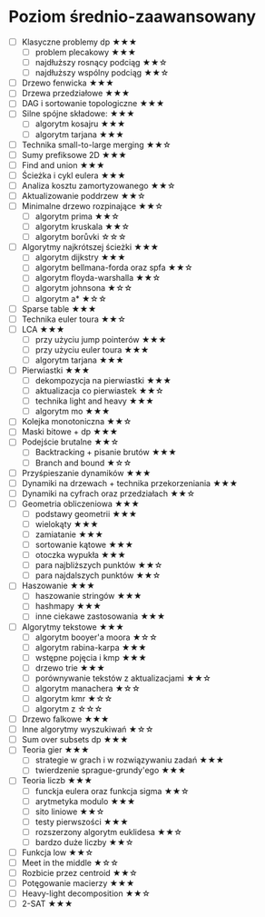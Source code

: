 # Poziom średnio-zaawansowany
- [ ] Klasyczne problemy dp ★★★
    - [ ] problem plecakowy  ★★★
    - [ ] najdłuższy rosnący podciąg ★★☆
    - [ ] najdłuższy wspólny podciąg ★★☆
- [ ] Drzewo fenwicka ★★★
- [ ] Drzewa przedziałowe ★★★
- [ ] DAG i sortowanie topologiczne ★★★
- [ ] Silne spójne składowe: ★★★
    - [ ] algorytm kosajru ★★★
    - [ ] algorytm tarjana ★★★
- [ ] Technika small-to-large merging ★★☆
- [ ] Sumy prefiksowe 2D ★★★
- [ ] Find and union ★★★
- [ ] Ścieżka i cykl eulera ★★★
- [ ] Analiza kosztu zamortyzowanego ★★☆
- [ ] Aktualizowanie poddrzew ★★☆
- [ ] Minimalne drzewo rozpinające ★★☆
    - [ ] algorytm prima ★★☆
    - [ ] algorytm kruskala ★★☆
    - [ ] algorytm borůvki ☆☆☆
- [ ] Algorytmy najkrótszej ścieżki ★★★
    - [ ] algorytm dijkstry ★★★
    - [ ] algorytm bellmana-forda oraz spfa ★★☆
    - [ ] algorytm floyda-warshalla ★★☆
    - [ ] algorytm johnsona ★☆☆
    - [ ] algorytm a* ★☆☆
- [ ] Sparse table ★★★
- [ ] Technika euler toura ★★☆
- [ ] LCA ★★★
    - [ ] przy użyciu jump pointerów ★★★
    - [ ] przy użyciu euler toura ★★★
    - [ ] algorytm tarjana ★★★
- [ ] Pierwiastki ★★★
    - [ ] dekompozycja na pierwiastki ★★★
    - [ ] aktualizacja co pierwiastek ★★☆
    - [ ] technika light and heavy ★★★
    - [ ] algorytm mo ★★★
- [ ] Kolejka monotoniczna ★★☆
- [ ] Maski bitowe + dp ★★★
- [ ] Podejście brutalne ★★☆
  - [ ] Backtracking + pisanie brutów ★★★
  - [ ] Branch and bound ★☆☆
- [ ] Przyśpieszanie dynamików ★★★
- [ ] Dynamiki na drzewach + technika przekorzeniania ★★★
- [ ] Dynamiki na cyfrach oraz przedziałach  ★★☆
- [ ] Geometria obliczeniowa ★★★
    - [ ] podstawy geometrii ★★★
    - [ ] wielokąty ★★★
    - [ ] zamiatanie ★★★
    - [ ] sortowanie kątowe ★★★
    - [ ] otoczka wypukła ★★★
    - [ ] para najbliższych punktów ★★☆
    - [ ] para najdalszych punktów ★★☆
- [ ] Haszowanie ★★★
    - [ ] haszowanie stringów ★★★
    - [ ] hashmapy ★★★
    - [ ] inne ciekawe zastosowania ★★★
- [ ] Algorytmy tekstowe ★★★
    - [ ] algorytm booyer'a moora ★☆☆
    - [ ] algorytm rabina-karpa ★★★
    - [ ] wstępne pojęcia i kmp ★★★
    - [ ] drzewo trie ★★★
    - [ ] porównywanie tekstów z aktualizacjami ★★☆
    - [ ] algorytm manachera ★☆☆
    - [ ] algorytm kmr ★☆☆
    - [ ] algorytm z ☆☆☆
- [ ] Drzewo falkowe ★★★
- [ ] Inne algorytmy wyszukiwań ★☆☆
- [ ] Sum over subsets dp ★★★
- [ ] Teoria gier ★★★
    - [ ] strategie w grach i w rozwiązywaniu zadań ★★★
    - [ ] twierdzenie sprague-grundy'ego ★★★
- [ ] Teoria liczb ★★★
    - [ ] funckja eulera oraz funkcja sigma ★★☆
    - [ ] arytmetyka modulo ★★★
    - [ ] sito liniowe ★★☆
    - [ ] testy pierwszości ★★★
    - [ ] rozszerzony algorytm euklidesa ★★☆
    - [ ] bardzo duże liczby ★★☆
- [ ] Funkcja low ★★☆
- [ ] Meet in the middle ★☆☆
- [ ] Rozbicie przez centroid ★★☆
- [ ] Potęgowanie macierzy ★★★
- [ ] Heavy-light decomposition ★★☆
- [ ] 2-SAT ★★★
